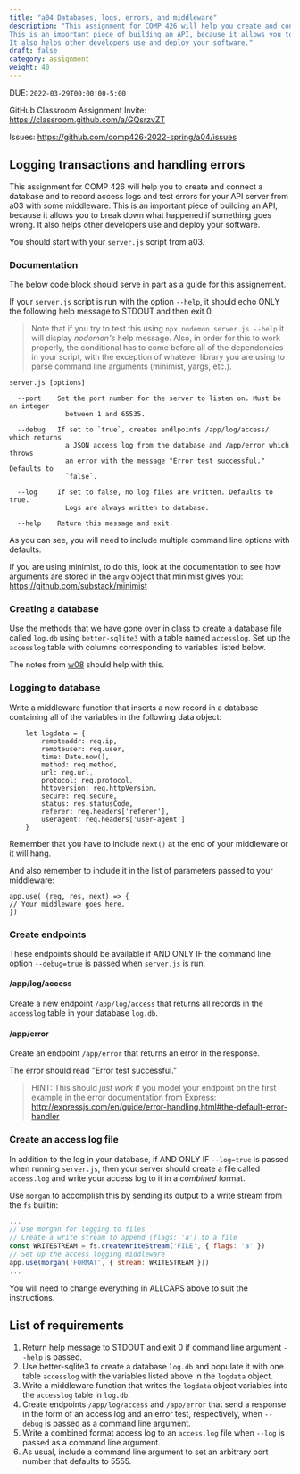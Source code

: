 ```yaml
---
title: "a04 Databases, logs, errors, and middleware"
description: "This assignment for COMP 426 will help you create and connect a database and to record access and error logs and for your API server from a03 with some middleware.
This is an important piece of building an API, because it allows you to break down what happened if something goes wrong.
It also helps other developers use and deploy your software."
draft: false
category: assignment
weight: 40
---
```


DUE: `2022-03-29T00:00:00-5:00`

GitHub Classroom Assignment Invite: https://classroom.github.com/a/GQsrzvZT

Issues: https://github.com/comp426-2022-spring/a04/issues

## Logging transactions and handling errors

This assignment for COMP 426 will help you to create and connect a database and to record access logs and test errors for your API server from a03 with some middleware.
This is an important piece of building an API, because it allows you to break down what happened if something goes wrong.
It also helps other developers use and deploy your software.

You should start with your `server.js` script from a03.

### Documentation

The below code block should serve in part as a guide for this assignement.

If your `server.js` script is run with the option `--help`, it should echo ONLY the following help message to STDOUT and then exit 0.

> Note that if you try to test this using `npx nodemon server.js --help` it will display *nodemon's* help message.
> Also, in order for this to work properly, the conditional has to come before all of the dependencies in your script, with the exception of whatever library you are using to parse command line arguments (minimist, yargs, etc.).

```
server.js [options]

  --port	Set the port number for the server to listen on. Must be an integer
              between 1 and 65535.

  --debug	If set to `true`, creates endlpoints /app/log/access/ which returns
              a JSON access log from the database and /app/error which throws 
              an error with the message "Error test successful." Defaults to 
			  `false`.

  --log		If set to false, no log files are written. Defaults to true.
			  Logs are always written to database.

  --help	Return this message and exit.
```

As you can see, you will need to include multiple command line options with defaults.

If you are using minimist, to do this, look at the documentation to see how arguments are stored in the `argv` object that minimist gives you: https://github.com/substack/minimist 

### Creating a database

Use the methods that we have gone over in class to create a database file called `log.db` using `better-sqlite3` with a table named `accesslog`.
Set up the `accesslog` table with columns corresponding to variables listed below. 

The notes from [w08](w/08) should help with this.

### Logging to database

Write a middleware function that inserts a new record in a database containing all of the variables in the following data object:

```
	let logdata = {
        remoteaddr: req.ip,
        remoteuser: req.user,
        time: Date.now(),
        method: req.method,
        url: req.url,
        protocol: req.protocol,
        httpversion: req.httpVersion,
        secure: req.secure,
        status: res.statusCode,
        referer: req.headers['referer'],
        useragent: req.headers['user-agent']
    }
```

Remember that you have to include `next()` at the end of your middleware or it will hang.

And also remember to include it in the list of parameters passed to your middleware:

```
app.use( (req, res, next) => {
// Your middleware goes here.
})
```

### Create endpoints

These endpoints should be available if AND ONLY IF the command line option `--debug=true` is passed when `server.js` is run.

#### /app/log/access

Create a new endpoint `/app/log/access` that returns all records in the `accesslog` table in your database `log.db`.

#### /app/error

Create an endpoint `/app/error` that returns an error in the response.

The error should read "Error test successful."

>HINT: This should *just work* if you model your endpoint on the first example in the error documentation from Express: http://expressjs.com/en/guide/error-handling.html#the-default-error-handler

### Create an access log file

In addition to the log in your database, if AND ONLY IF `--log=true` is passed when running `server.js`, then your server should create a file called `access.log` and write your access log to it in a *combined* format.

Use `morgan` to accomplish this by sending its output to a write stream from the `fs` builtin:

```server.js
...
// Use morgan for logging to files
// Create a write stream to append (flags: 'a') to a file
const WRITESTREAM = fs.createWriteStream('FILE', { flags: 'a' })
// Set up the access logging middleware
app.use(morgan('FORMAT', { stream: WRITESTREAM }))
...
```

You will need to change everything in ALLCAPS above to suit the instructions.

## List of requirements

1. Return help message to STDOUT and exit 0 if command line argument `--help` is passed.
2. Use better-sqlite3 to create a database `log.db` and populate it with one table `accesslog` with the variables listed above in the `logdata` object.
3. Write a middleware function that writes the `logdata` object variables into the `accesslog` table in `log.db`.
4. Create endpoints `/app/log/access` and `/app/error` that send a response in the form of an access log and an error test, respectively, when `--debug` is passed as a command line argument.
5. Write a combined format access log to an `access.log` file when `--log` is passed as a command line argument.
6. As usual, include a command line argument to set an arbitrary port number that defaults to 5555.
